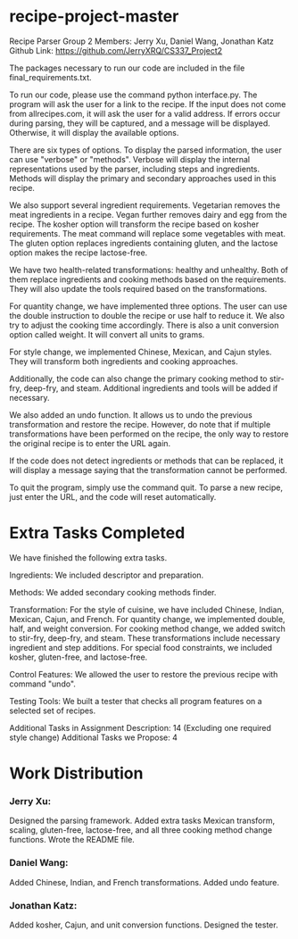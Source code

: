 # recipe-project-master
Recipe Parser
Group 2
Members: Jerry Xu, Daniel Wang, Jonathan Katz
Github Link: https://github.com/JerryXRQ/CS337_Project2

The packages necessary to run our code are included in the file final_requirements.txt.

To run our code, please use the command python interface.py. The program will ask the user for a link to the recipe. If the input does not come from allrecipes.com, it will ask the user for a valid address. If errors occur during parsing, they will be captured, and a message will be displayed. Otherwise, it will display the available options.

There are six types of options. To display the parsed information, the user can use "verbose" or "methods". Verbose will display the internal representations used by the parser, including steps and ingredients. Methods will display the primary and secondary approaches used in this recipe.

We also support several ingredient requirements. Vegetarian removes the meat ingredients in a recipe. Vegan further removes dairy and egg from the recipe. The kosher option will transform the recipe based on kosher requirements. The meat command will replace some vegetables with meat. The gluten option replaces ingredients containing gluten, and the lactose option makes the recipe lactose-free.

We have two health-related transformations: healthy and unhealthy. Both of them replace ingredients and cooking methods based on the requirements. They will also update the tools required based on the transformations.

For quantity change, we have implemented three options. The user can use the double instruction to double the recipe or use half to reduce it. We also try to adjust the cooking time accordingly. There is also a unit conversion option called weight. It will convert all units to grams.

For style change, we implemented Chinese, Mexican, and Cajun styles. They will transform both ingredients and cooking approaches.

Additionally, the code can also change the primary cooking method to stir-fry, deep-fry, and steam. Additional ingredients and tools will be added if necessary.

We also added an undo function. It allows us to undo the previous transformation and restore the recipe. However, do note that if multiple transformations have been performed on the recipe, the only way to restore the original recipe is to enter the URL again.

If the code does not detect ingredients or methods that can be replaced, it will display a message saying that the transformation cannot be performed.

To quit the program, simply use the command quit. To parse a new recipe, just enter the URL, and the code will reset automatically.

# Extra Tasks Completed

We have finished the following extra tasks.

Ingredients: We included descriptor and preparation.

Methods: We added secondary cooking methods finder.

Transformation: For the style of cuisine, we have included Chinese, Indian, Mexican, Cajun, and French. For quantity change, we implemented double, half, and weight conversion. For cooking method change, we added switch to stir-fry, deep-fry, and steam. These transformations include necessary ingredient and step additions. For special food constraints, we included kosher, gluten-free, and lactose-free.

Control Features: We allowed the user to restore the previous recipe with command "undo".

Testing Tools: We built a tester that checks all program features on a selected set of recipes.

Additional Tasks in Assignment Description: 14 (Excluding one required style change)
Additional Tasks we Propose: 4



# Work Distribution


### Jerry Xu:
Designed the parsing framework.
Added extra tasks Mexican transform, scaling, gluten-free, lactose-free, and all three cooking method change functions.
Wrote the README file.



### Daniel Wang:
Added Chinese, Indian, and French transformations.
Added undo feature.


### Jonathan Katz:
Added kosher, Cajun, and unit conversion functions.
Designed the tester.
